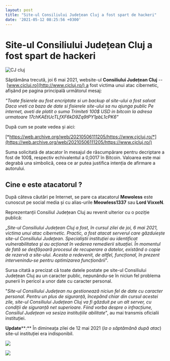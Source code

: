 ```yaml
---
layout: post
title: "Site-ul Consiliului Județean Cluj a fost spart de hackeri"
date: '2021-05-12 08:25:56 +0300'
---
```


Site-ul Consiliului Județean Cluj a fost spart de hackeri
=========================================================

![CJ cluj](https://securitypatch.ro/wp-content/uploads/2021/05/consiliul-judetean-cluj-696x373.jpg "consiliul-judetean-cluj")

Săptămâna trecută, joi 6 mai 2021, website-ul **Consiliului Județean Cluj** -- [www.cjcluj.ro](http://www.cjcluj.ro/) a fost victima unui atac cibernetic, afișând pe pagina principală următorul mesaj:

*"Toate fisierele au fost encriptate si un backup al site-ului a fost salvat
Daca vreti ca baza de date si fisierele site-ului sa nu ajunga public
Pe internet, aveti de platit o suma
Trimiteti 100$ USD in bitcoin la adresa urmatoare*
*17chKAEtUcTLfXF6kD9Zq9tPY1pbL1cPK6"*

După cum se poate vedea și aici:

[*https://web.archive.org/web/20210506111205/https://www.cjcluj.ro/*](https://web.archive.org/web/20210506111205/https://www.cjcluj.ro/)

Suma solicitată de atacator în mesajul de răscumpărare pentru decriptare a fost de 100$, respectiv echivalentul a 0,0017 în Bitcoin. Valoarea este mai degrabă una simbolică, ceea ce ar putea justifica intenția de afirmare a autorului.

Cine e este atacatorul ?
------------------------

După câteva căutări pe Internet, se pare ca atacatorul **Mewoless** este cunoscut pe social media și cu alias-urile **Meowless1337** sau **Lord VixxeN**.

Reprezentanții Consiliul Județean Cluj au revenit ulterior cu o poziție publică:

„*Site-ul Consiliului Județean Cluj a fost, în cursul zilei de joi, 6 mai 2021, victima unui atac cibernetic. Practic, a fost atacat serverul care găzduiește site-ul Consiliului Județean. Specialiștii instituției au identificat vulnerabilitatea şi au acționat în vederea remedierii situației. În momentul de fată se desfășoară procesul de recuperare a datelor, existând o copie de rezervă a site-ului. Acesta a redevenit, de altfel, funcțional, în prezent intervenindu-se pentru optimizarea funcționării*".

Sursa citată a precizat că toate datele postate pe site-ul Consiliului Județean Cluj au un caracter public, nepunându-se în niciun fel problema punerii în pericol a unor date cu caracter personal.

"*Site-ul Consiliului Județean nu gestionează niciun fel de date cu caracter personal. Pentru un plus de siguranță, începând chiar din cursul acestei zile, site-ul Consiliului Județean Cluj va fi găzduit pe un alt server, cu condiții de siguranță net superioare. Fiind vorba despre o infracțiune, Consiliul Județean va sesiza instituțiile abilitate*", au mai transmis oficialii instituției.

**Update****:** În dimineața zilei de 12 mai 2021 (*la o săptămână după atac*) site-ul instituției era indisponibil.

![](https://securitypatch.ro/wp-content/uploads/2021/05/error-cj-1024x261.jpg)

![](https://securitypatch.ro/wp-content/uploads/2021/05/down-cj-cj-1.jpg)
